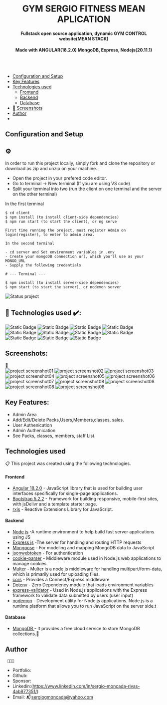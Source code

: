 <h1 align ="center" > GYM SERGIO FITNESS MEAN APLICATION </h1>
<h4  align ="center"> 
Fullstack open source application, dynamic GYM CONTROL website(MEAN STACK)</h4>
 <h4  align ="center"> Made with ANGULAR(18.2.0) MongoDB, Express, Nodejs(20.11.1)  </h4>
<br>
<br>

  * [Configuration and Setup](#configuration-and-setup)
  * [Key Features](#key-features)
  * [Technologies used](#technologies-used)
      - [Frontend](#frontend)
      - [Backend](#backend)
      - [Database](#database)
  * [📸 Screenshots](#screenshots)
  * [Author](#author)
  * <br>
  

## Configuration and Setup 
## <h2> ⚙️ </h2>

In order to run this project locally, simply fork and clone the repository or download as zip and unzip on your machine.

- Open the project in your prefered code editor.
- Go to terminal -> New terminal (If you are using VS code)
- Split your terminal into two (run the client on one terminal and the server on the other terminal)

In the first terminal

```
$ cd client
$ npm install (to install client-side dependencies)
$ npm run start (to start the client), or ng serve

First time running the project, must register Admin on login(register), to enter to admin area.
```
```
In the second terminal

- cd server and Set environment variables in .env
- Create your mongoDB connection url, which you'll use as your MONGO_URL
- Supply the following credentials

# --- Terminal ---

$ npm install (to install server-side dependencies)
$ npm start (to start the server), or nodemon server

```
![Status project](https://img.shields.io/badge/STATUS-Finished-GREEN?style=for-the-badge)

##  🔌 Technologies used ✔️:
![Static Badge](https://img.shields.io/badge/typeScript--blue?style=for-the-badge&logo=typescript&logoColor=black&logoSize=auto&label=TypeScript&labelColor=Black)
![Static Badge](https://img.shields.io/badge/Angular%2018.2.0--lightblue?style=for-the-badge&logo=angular&logoColor=darkred&logoSize=auto&label=Angular&labelColor=lightgreen&color=lightgreen)
![Static Badge](https://img.shields.io/badge/Redux-Toolkit--gray?style=for-the-badge&logo=redux&logoColor=black&logoSize=auto&label=Redux%20Toolkit&labelColor=lightbrown&color=black)
![Static Badge](https://img.shields.io/badge/cors%20-yellow?style=for-the-badge)
![Static Badge](https://img.shields.io/badge/dotenv-black?style=for-the-badge)
![Static Badge](https://img.shields.io/badge/mongoDB%20-aqua?style=for-the-badge)
![Static Badge](https://img.shields.io/badge/mongoose-purple?style=for-the-badge)
![Static Badge](https://img.shields.io/badge/Express-navy?style=for-the-badge)
![Static Badge](https://img.shields.io/badge/bootstrap-teal?style=for-the-badge)
![Static Badge](https://img.shields.io/badge/rxjs%20-aqua?style=for-the-badge)
![Static Badge](https://img.shields.io/badge/multer%20-aqua?style=for-the-badge)


##  Screenshots:
📸
<br>
<img src="./IMAGES/image02login.jpg" alt="project screenshot01" />
<img src="./IMAGES/imagehome.jpg" alt="project screenshot02" />
<img src="./IMAGES/imagehomeAdmin.jpg" alt="project screenshot03" />
<img src="./IMAGES/imagehomeAdminPackCreate.jpg" alt="project screenshot04" />
<img src="./IMAGES/imagehomeAdminPackList.jpg" alt="project screenshot05" />
<img src="./IMAGES/imagehomeClasses.jpg" alt="project screenshot06" />
<img src="./IMAGES/imagehomePackBill.jpg" alt="project screenshot07" />
<img src="./IMAGES/imagehomePacks.jpg" alt="project screenshot08" />
<img src="./IMAGES/imagehomePacksResponsive.jpg" alt="project screenshot08" />
<img src="./IMAGES/imagehomeTrainers.jpg" alt="project screenshot08" />
<img src="./IMAGES/imagehomeUser.jpg" alt="project screenshot08" />
<br>

##  Key Features:

- Admin Area
- Add/Edit/Delete Packs,Users,Members,classes, sales.
- User Authenication
- Admin  Authenication
- See Packs, classes, members, staff List.

##  Technologies used

📋 This project was created using the following technologies.

####  Frontend 

- [Angular 18.2.0](https://angular.dev/) - JavaScript library that is used for building user interfaces specifically for single-page applications.
- [Bootstrap 5.2.2](https://getbootstrap.com/docs/5.0/getting-started/introduction/) - Framework for building responsive, mobile-first sites, with jsDelivr and a template starter page.
- [rxjs](https://angular.io/guide/rx-library) - Reactive Extensions Library for JavaScript.

####  Backend 

- [Node js](https://nodejs.org/en/) -A runtime environment to help build fast server applications using JS
- [Express js](https://www.npmjs.com/package/express) -The server for handling and routing HTTP requests
- [Mongoose](https://mongoosejs.com/) - For modeling and mapping MongoDB data to JavaScript
- [jsonwebtoken](https://www.npmjs.com/package/jsonwebtoken) - For authentication
- [cookie-parser](https://www.npmjs.com/package/cookie-parser) - Middleware module used in Node.js web applications to manage cookies
- [Multer](https://www.npmjs.com/package/multer) - Multer is a node.js middleware for handling multipart/form-data, which is primarily used for uploading files. 
- [cors](https://www.npmjs.com/package/cors) - Provides a Connect/Express middleware
- [Dotenv](https://www.npmjs.com/package/dotenv) - Zero Dependency module that loads environment variables
- [express-validator](https://www.npmjs.com/package/express-validator) - Used in Node.js applications with the Express framework to validate data submitted by users (user input)
- [nodemon](https://nodemon.io/) - Development utility for Node.js applications. Node.js is a runtime platform that allows you to run JavaScript on the server side.t


####  Database 

 - [MongoDB ](https://www.mongodb.com/) - It provides a free cloud service to store MongoDB collections.💾

## Author
     👨🏻‍🏫 
- Portfolio: 
- Github: 
- Sponsor: 
- Linkedin:(https://www.linkedin.com/in/sergio-moncada-rivas-4ab877351/)
- Email: :mailbox_with_mail:[sergiogmoncada@yahoo.com](mailto:sergiogmoncada@yahoo.com)
